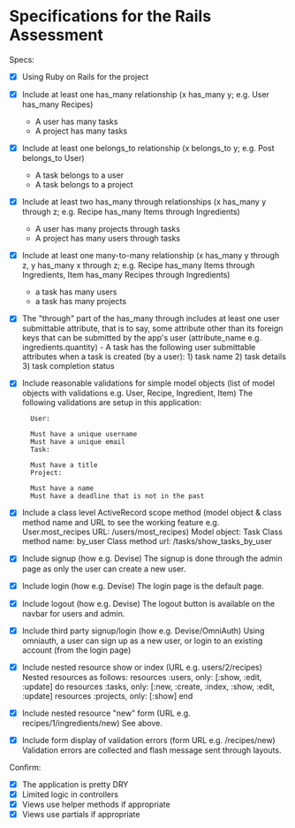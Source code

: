 # Specifications for the Rails Assessment

Specs:

- [x] Using Ruby on Rails for the project
- [x] Include at least one has_many relationship (x has_many y; e.g. User has_many Recipes)
  - A user has many tasks
  - A project has many tasks
- [x] Include at least one belongs_to relationship (x belongs_to y; e.g. Post belongs_to User)
  - A task belongs to a user
  - A task belongs to a project
- [x] Include at least two has_many through relationships (x has_many y through z; e.g. Recipe has_many Items through Ingredients)
  - A user has many projects through tasks
  - A project has many users through tasks
- [x] Include at least one many-to-many relationship (x has_many y through z, y has_many x through z; e.g. Recipe has_many Items through Ingredients, Item has_many Recipes through Ingredients)
  - a task has many users
  - a task has many projects
- [x] The "through" part of the has_many through includes at least one user submittable attribute, that is to say, some attribute other than its foreign keys that can be submitted by the app's user (attribute_name e.g. ingredients.quantity)
        - A task has the following user submittable attributes when a task is created (by a user):
            1) task name
            2) task details
            3) task completion status
- [x] Include reasonable validations for simple model objects (list of model objects with validations e.g. User, Recipe, Ingredient, Item)
    The following validations are setup in this application:

        User:

        Must have a unique username
        Must have a unique email
        Task:

        Must have a title
        Project:

        Must have a name
        Must have a deadline that is not in the past

- [x] Include a class level ActiveRecord scope method (model object & class method name and URL to see the working feature e.g. User.most_recipes URL: /users/most_recipes)
    Model object: Task
    Class method name: by_user
    Class method url: /tasks/show_tasks_by_user
- [x] Include signup (how e.g. Devise)
        The signup is done through the admin page as only the user can create a new user.  
- [x] Include login (how e.g. Devise)
        The login page is the default page.
- [x] Include logout (how e.g. Devise)
        The logout button is available on the navbar for users and admin.
- [x] Include third party signup/login (how e.g. Devise/OmniAuth)
        Using omniauth, a user can sign up as a new user, or login to an existing account (from the login page)
- [x] Include nested resource show or index (URL e.g. users/2/recipes)
        Nested resources as follows:
        resources :users, only: [:show, :edit, :update] do
                resources :tasks, only: [:new, :create, :index, :show, :edit, :update]
                resources :projects, only: [:show]
        end
- [x] Include nested resource "new" form (URL e.g. recipes/1/ingredients/new)
        See above.
- [x] Include form display of validation errors (form URL e.g. /recipes/new)
        Validation errors are collected and flash message sent through layouts.

Confirm:

- [x] The application is pretty DRY
- [x] Limited logic in controllers
- [x] Views use helper methods if appropriate
- [x] Views use partials if appropriate